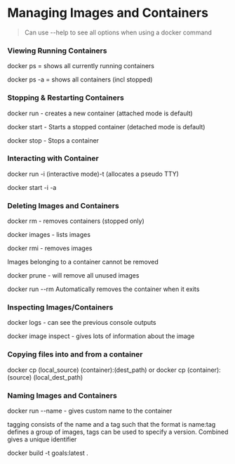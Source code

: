 # Managing Images and Containers 

>Can use --help to see all options when using a docker command

### Viewing Running Containers

docker ps = shows all currently running containers

docker ps -a = shows all containers (incl stopped)

### Stopping & Restarting Containers

docker run - creates a new container (attached mode is default)

docker start - Starts a stopped container (detached mode is default)

docker stop - Stops a container

### Interacting with Container

docker run -i (interactive mode)-t (allocates a pseudo TTY)

docker start -i -a 

### Deleting Images and Containers

docker rm - removes containers (stopped only)

docker images - lists images

docker rmi - removes images

Images belonging to a container cannot be removed

docker prune - will remove all unused images

docker run --rm Automatically removes the container when it exits

### Inspecting Images/Containers

docker logs - can see the previous console outputs

docker image inspect - gives lots of information about the image

### Copying files into and from a container

docker cp  (local_source) (container):(dest_path) 
or 
docker cp  (container):(source) (local_dest_path) 

### Naming Images and Containers

docker run --name  - gives custom name to the container

tagging consists of the name and a tag such that the format is name:tag
defines a group of images, tags can be used to specify a version. Combined gives a unique identifier

docker build -t goals:latest . 
